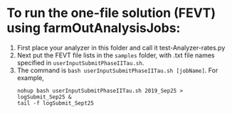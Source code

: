 # To run the one-file solution (FEVT) using farmOutAnalysisJobs:
1. First place your analyzer in this folder and call it test-Analyzer-rates.py
2. Next put the FEVT file lists in the `samples` folder, with .txt file names specified in ```userInputSubmitPhaseIITau.sh```.
3. The command is ```bash userInputSubmitPhaseIITau.sh [jobName]```. For example,
   ```
   nohup bash userInputSubmitPhaseIITau.sh 2019_Sep25 > logSubmit_Sep25 &
   tail -f logSubmit_Sept25
   ```

